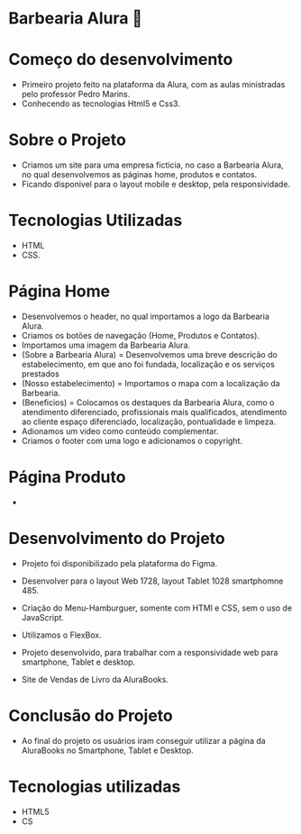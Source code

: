 # Barbearia Alura 👋 <a name="id01"></a>
# Começo do desenvolvimento <a name="id02"></a>
- Primeiro projeto feito na plataforma da Alura, com as aulas ministradas pelo professor Pedro Marins.
- Conhecendo as tecnologias Html5 e Css3.

# Sobre o Projeto <a name="id02"></a>
- Criamos um site para uma empresa ficticia, no caso a Barbearia Alura, no qual desenvolvemos as páginas home, produtos e contatos. 
- Ficando disponivel para o layout mobile e desktop, pela responsividade. 

# Tecnologias Utilizadas <a name="id02"></a>
- HTML 
- CSS.

# Página Home <a name="id02"></a>
- Desenvolvemos o header, no qual importamos a logo da Barbearia Alura.
- Criamos os botões de navegação (Home, Produtos e Contatos).
- Importamos uma imagem da Barbearia Alura.
- (Sobre a Barbearia Alura) = Desenvolvemos uma breve descrição do estabelecimento, em que ano foi fundada, localização e os serviços prestados
- (Nosso estabelecimento) = Importamos o mapa com a localização da Barbearia.
- (Beneficios) = Colocamos os destaques da Barbearia Alura, como o atendimento diferenciado, profissionais mais qualificados, atendimento ao cliente espaço diferenciado, localização, pontualidade e limpeza.
- Adionamos um video como conteúdo complementar.
- Criamos o footer com uma logo e adicionamos o copyright.

# Página Produto <a name="id02"></a>
- 

# Desenvolvimento do Projeto <a name="id02"></a> 
- Projeto foi disponibilizado pela plataforma do Figma. 

- Desenvolver para o layout Web 1728, layout Tablet 1028 smartphomne 485. 

- Criação do Menu-Hamburguer, somente com HTMl e CSS, sem o uso de JavaScript. 

- Utilizamos o FlexBox.

- Projeto desenvolvido, para trabalhar com a responsividade web para smartphone, Tablet e desktop.
- Site de Vendas de Livro da AluraBooks.

# Conclusão do Projeto <a name="id02"></a>
- Ao final do projeto os usuários iram conseguir utilizar a página da AluraBooks no Smartphone, Tablet e Desktop.

# Tecnologias utilizadas <a name="id06"></a>
- HTML5
- CS
